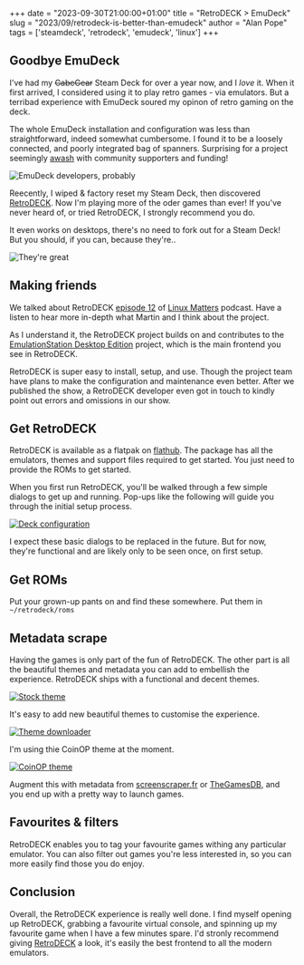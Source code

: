 +++
date = "2023-09-30T21:00:00+01:00"
title = "RetroDECK > EmuDeck"
slug = "2023/09/retrodeck-is-better-than-emudeck"
author = "Alan Pope"
tags = ['steamdeck', 'retrodeck', 'emudeck', 'linux']
+++

## Goodbye EmuDeck

I've had my ~~GabeGear~~ Steam Deck for over a year now, and I *love* it. When it first arrived, I considered using it to play retro games - via emulators. But a terribad experience with EmuDeck soured my opinon of retro gaming on the deck. 

The whole EmuDeck installation and configuration was less than straightforward, indeed somewhat cumbersome. I found it to be a loosely connected, and poorly integrated bag of spanners. Surprising for a project seemingly [awash](https://graphtreon.com/creator/dragoonDorise) with community supporters and funding!

![EmuDeck developers, probably](/blog/images/2023-09-30/laying-down-money.gif)

Reecently, I wiped & factory reset my Steam Deck, then discovered [RetroDECK](https://retrodeck.net/). Now I'm playing more of the oder games than ever! If you've never heard of, or tried RetroDECK, I strongly recommend you do.

It even works on desktops, there's no need to fork out for a Steam Deck! But you should, if you can, because they're..

![They're great](/blog/images/2023-09-30/frosted-flakes-tony-the-tiger.gif)

## Making friends

We talked about RetroDECK [episode 12](https://linuxmatters.sh/12/) of [Linux Matters](https://linuxmatters.sh/) podcast. Have a listen to hear more in-depth what Martin and I think about the project.

As I understand it, the RetroDECK project builds on and contributes to the [EmulationStation Desktop Edition](https://es-de.org/) project, which is the main frontend you see in RetroDECK.

RetroDECK is super easy to install, setup, and use. Though the project team have plans to make the configuration and maintenance even better. After we published the show, a RetroDECK developer even got in touch to kindly point out errors and omissions in our show. 

## Get RetroDECK

RetroDECK is available as a flatpak on [flathub](https://flathub.org/apps/net.retrodeck.retrodeck). The package has all the emulators, themes and support files required to get started. You just need to provide the ROMs to get started. 

When you first run RetroDECK, you'll be walked through a few simple dialogs to get up and running. Pop-ups like the following will guide you through the initial setup process. 

[![Deck configuration](/blog/images/2023-09-30/deck1.png)](/blog/images/2023-09-30/deck1.png)

I expect these basic dialogs to be replaced in the future. But for now, they're functional and are likely only to be seen once, on first setup.

## Get ROMs

Put your grown-up pants on and find these somewhere. Put them in `~/retrodeck/roms`

## Metadata scrape

Having the games is only part of the fun of RetroDECK. The other part is all the beautiful themes and metadata you can add to embellish the experience. RetroDECK ships with a functional and decent themes.

[![Stock theme](/blog/images/2023-09-30/stocktheme.png)](/blog/images/2023-09-30/stocktheme.png)

It's easy to add new beautiful themes to customise the experience. 

[![Theme downloader](/blog/images/2023-09-30/themedownloader.png)](/blog/images/2023-09-30/themedownloader.png)

I'm using thie CoinOP theme at the moment.

[![CoinOP theme](/blog/images/2023-09-30/coinoptheme.png)](/blog/images/2023-09-30/coinoptheme.png)

Augment this with metadata from [screenscraper.fr](https://www.screenscraper.fr/) or [TheGamesDB](https://thegamesdb.net/), and you end up with a pretty way to launch games.

## Favourites & filters

RetroDECK enables you to tag your favourite games withing any particular emulator. You can also filter out games you're less interested in, so you can more easily find those you do enjoy.

## Conclusion

Overall, the RetroDECK experience is really well done. I find myself opening up RetroDECK, grabbing a favourite virtual console, and spinning up my favourite game when I have a few minutes spare. I'd stronly recommend giving [RetroDECK](https://retrodeck.net/) a look, it's easily the best frontend to all the modern emulators. 